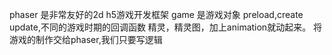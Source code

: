 phaser 是非常友好的2d h5游戏开发框架
game 是游戏对象
preload,create update,不同的游戏时期的回调函数
精灵，精灵图，加上animation就动起来。
将游戏的制作交给phaser,我们只要写逻辑
